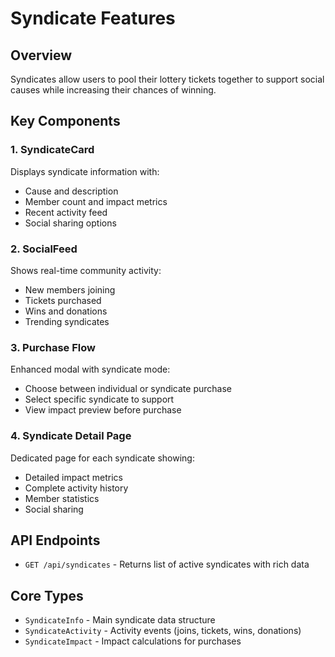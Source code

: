 # Syndicate Features

## Overview
Syndicates allow users to pool their lottery tickets together to support social causes while increasing their chances of winning.

## Key Components

### 1. SyndicateCard
Displays syndicate information with:
- Cause and description
- Member count and impact metrics
- Recent activity feed
- Social sharing options

### 2. SocialFeed
Shows real-time community activity:
- New members joining
- Tickets purchased
- Wins and donations
- Trending syndicates

### 3. Purchase Flow
Enhanced modal with syndicate mode:
- Choose between individual or syndicate purchase
- Select specific syndicate to support
- View impact preview before purchase

### 4. Syndicate Detail Page
Dedicated page for each syndicate showing:
- Detailed impact metrics
- Complete activity history
- Member statistics
- Social sharing

## API Endpoints
- `GET /api/syndicates` - Returns list of active syndicates with rich data

## Core Types
- `SyndicateInfo` - Main syndicate data structure
- `SyndicateActivity` - Activity events (joins, tickets, wins, donations)
- `SyndicateImpact` - Impact calculations for purchases